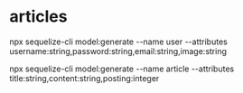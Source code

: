 # articles

npx sequelize-cli model:generate --name user --attributes username:string,password:string,email:string,image:string

npx sequelize-cli model:generate --name article --attributes title:string,content:string,posting:integer

